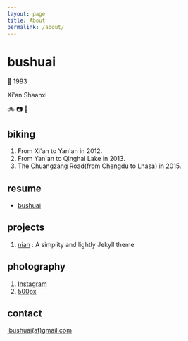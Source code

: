 ```yaml
---
layout: page
title: About
permalink: /about/
---
```


# bushuai

👦 1993

Xi'an Shaanxi

🚲 📷 📖

## biking

1. From Xi'an to Yan'an in 2012.
2. From Yan'an to  Qinghai Lake in 2013.
3. The Chuangzang Road(from Chengdu to Lhasa) in 2015.

## resume 

- [bushuai](http://resume.github.io/?bushuai)

## projects

1. [nian](http://github.com/bushuai/nian) : A simplity and lightly Jekyll theme

## photography

1. [Instagram](https://instagram.com/bushuai/)  
2. [500px](https://500px.com/bushuai)

## contact

[ibushuai(at)gmail.com](mailto:ibushuai@gmail.com)
